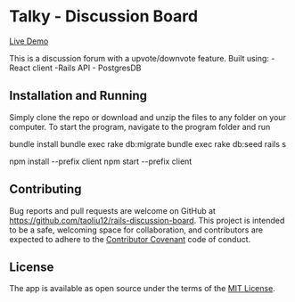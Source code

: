 # Talky - Discussion Board

[Live Demo](https://talky.onrender.com/)

This is a discussion forum with a upvote/downvote feature. Built using:
-React client -Rails API - PostgresDB


## Installation and Running

Simply clone the repo or download and unzip the files to any folder on your computer. To start the program, navigate to the program folder and run

bundle install
bundle exec rake db:migrate 
bundle exec rake db:seed
rails s

npm install --prefix client
npm start --prefix client

## Contributing

Bug reports and pull requests are welcome on GitHub at https://github.com/taoliu12/rails-discussion-board. This project is intended to be a safe, welcoming space for collaboration, and contributors are expected to adhere to the [Contributor Covenant](http://contributor-covenant.org) code of conduct.

## License

The app is available as open source under the terms of the [MIT License](https://opensource.org/licenses/MIT).

